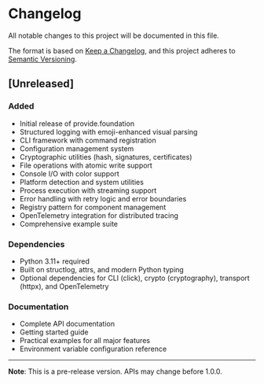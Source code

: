 # Changelog

All notable changes to this project will be documented in this file.

The format is based on [Keep a Changelog](https://keepachangelog.com/en/1.0.0/),
and this project adheres to [Semantic Versioning](https://semver.org/spec/v2.0.0.html).

## [Unreleased]

### Added
- Initial release of provide.foundation
- Structured logging with emoji-enhanced visual parsing
- CLI framework with command registration
- Configuration management system
- Cryptographic utilities (hash, signatures, certificates)  
- File operations with atomic write support
- Console I/O with color support
- Platform detection and system utilities
- Process execution with streaming support
- Error handling with retry logic and error boundaries
- Registry pattern for component management
- OpenTelemetry integration for distributed tracing
- Comprehensive example suite

### Dependencies
- Python 3.11+ required
- Built on structlog, attrs, and modern Python typing
- Optional dependencies for CLI (click), crypto (cryptography), transport (httpx), and OpenTelemetry

### Documentation
- Complete API documentation
- Getting started guide
- Practical examples for all major features
- Environment variable configuration reference

---

**Note**: This is a pre-release version. APIs may change before 1.0.0.